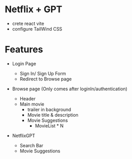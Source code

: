 # Netflix + GPT

- crete react vite
- configure TailWind CSS

# Features
- Login Page
    - Sign In/ Sign Up Form
    - Redirect to Browse page

- Browse page (Only comes after loginIn/authentication)
    - Header
    - Main movie 
        - trailer in background
        - Movie title & description 
        - Movie Suggestions
            - MovieList * N

- NetflixGPT
    - Search Bar
    - Movie Suggestions

